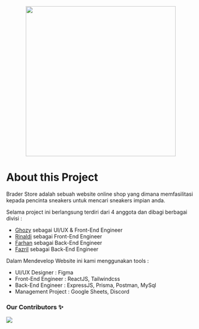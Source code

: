<div align="center">
   <img src="https://cdn.pixabay.com/photo/2024/03/31/05/44/05-44-53-541_1280.jpg" width="400">
</div>
 
# About this Project

Brader Store adalah sebuah website online shop yang dimana memfasilitasi kepada pencinta sneakers untuk mencari sneakers impian anda.

<p>Selama project ini berlangsung terdiri dari 4 anggota dan dibagi berbagai divisi :</p>
<ul>
 <li><a href="https://github.com/monsterkronus">Ghozy</a> sebagai UI/UX & Front-End Engineer</li>
 <li><a href="https://github.com/rprasya">Rinaldi</a> sebagai Front-End Engineer</li>
 <li><a href="https://github.com/Lyraeth">Farhan</a> sebagai Back-End Engineer</li>
 <li><a href="https://github.com/fazrilarief">Fazril</a> sebagai Back-End Engineer</li>
</ul>

Dalam Mendevelop Website ini kami menggunakan tools :
<ul>
 <li>UI/UX Designer : Figma</li>
 <li>Front-End Engineer : ReactJS, Tailwindcss</li>
 <li>Back-End Engineer : ExpressJS, Prisma, Postman, MySql</li>
 <li>Management Project : Google Sheets, Discord</li>
</ul>
 

### Our Contributors ✨
<a href="https://github.com/Lyraeth/BE-Br4der-Sneakers/graphs/contributors">
  <img src="https://contrib.rocks/image?repo=Lyraeth/BE-Br4der-Sneakers" />
</a>
